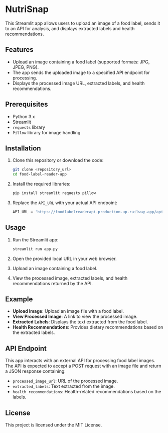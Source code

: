 
# NutriSnap

This Streamlit app allows users to upload an image of a food label, sends it to an API for analysis, and displays extracted labels and health recommendations.

## Features
- Upload an image containing a food label (supported formats: JPG, JPEG, PNG).
- The app sends the uploaded image to a specified API endpoint for processing.
- Displays the processed image URL, extracted labels, and health recommendations.

## Prerequisites
- Python 3.x
- Streamlit
- `requests` library
- `Pillow` library for image handling

## Installation

1. Clone this repository or download the code:
   ```bash
   git clone <repository_url>
   cd food-label-reader-app
   ```

2. Install the required libraries:
   ```bash
   pip install streamlit requests pillow
   ```

3. Replace the `API_URL` with your actual API endpoint:
   ```python
   API_URL = 'https://foodlabelreaderapi-production.up.railway.app/api/food-label-reader/'
   ```

## Usage

1. Run the Streamlit app:
   ```bash
   streamlit run app.py
   ```

2. Open the provided local URL in your web browser.

3. Upload an image containing a food label.

4. View the processed image, extracted labels, and health recommendations returned by the API.

## Example
- **Upload Image**: Upload an image file with a food label.
- **View Processed Image**: A link to view the processed image.
- **Extracted Labels**: Displays the text extracted from the food label.
- **Health Recommendations**: Provides dietary recommendations based on the extracted labels.

## API Endpoint
This app interacts with an external API for processing food label images. The API is expected to accept a POST request with an image file and return a JSON response containing:
- `processed_image_url`: URL of the processed image.
- `extracted_labels`: Text extracted from the image.
- `health_recommendations`: Health-related recommendations based on the labels.

## License
This project is licensed under the MIT License.
